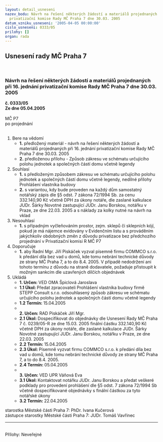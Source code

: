 ```yaml
---
layout: detail_usneseni
nazev_bodu: Návrh na řešení některých žádostí a materiálů projednaných při 16. jednání
  privatizační komise Rady MČ Praha 7 dne 30.03. 2005
datum_vzniku_usneseni: '2005-04-05 00:00:00'
cislo_usneseni: 0333/05
prilohy: []
organ: rada
---
```

<div id="ucUsn_pList" class="usn">
	<span><h2>Usnesení rady MČ Praha 7 </h2>
<br></span><div class="standBody">
<span><h3>Návrh na řešení některých žádostí a materiálů projednaných při 16. jednání privatizační komise Rady MČ Praha 7 dne 30.03. 2005</h3></span><div class="center">
		<strong>č. 0333/05</strong><br>
	</div>
<div class="center">
		<strong>Ze dne 05.04.2005</strong><br><br>
	</div> MČ P7<br> po projednání<br><br><ol>
<li>Bere na vědomí<ul>
<li>
<strong>1.</strong> předložený materiál - návrh na řešení některých žádostí a materiálů projednaných při 16. jednání privatizační komise Rady MČ Praha 7 dne 30.03. 2005</li>
<li>
<strong>2.</strong> předloženou přílohu - Způsob zákresu ve schématu určujícího polohu jednotek a společných částí domu včetně legendy</li>
</ul>
</li>
<li>Souhlasí<ul>
<li>
<strong>1.</strong> s předloženým způsobem zákresu ve schématu určujícího polohu jednotek a společných částí domu včetně legendy, nedílné přílohy Prohlášení vlastníka budovy</li>
<li>
<strong>2.</strong> s variantou, kdy bude proveden na každý dům samostatný notářský zápis dle §5 odst. 7 zákona 72/1994 Sb. za cenu 332.140,90 Kč včetně DPH za úkony notáře, dle zaslané kalkulace JUDr. Šárky Novotné zastupující JUDr. Janu Borskou, notářku v Praze, ze dne 22.03. 2005 a s náklady za kolky nutné na návrh na vklad </li>
</ul>
</li>
<li>Nesouhlasí<ul><li>
<strong>1.</strong> s případným vyčleňováním prostor, zejm. sklepů či sklepních kójí, pokud je má nájemce evidovány v Evidenčním listu a s prováděním jakýchkoliv obdobných změn z důvodu privatizace bez předchozího projednání v Privatizační komisi        R MČ P7  </li></ul>
</li>
<li>Doporučuje<ul><li>
<strong>1.</strong> aby Radní Mgr. Jiří Piskáček  vyzval písemně firmu COMMCO s.r.o. k předání díla bez vad u domů, kde tomu nebrání technické důvody ze strany MČ Praha 7, a to do 8.4. 2005. V případě nedodržení ani tohoto termínu z důvodu na straně dodavatele, požaduje přistoupit k možným sankcím dle uzavřených dílčích objednávek</li></ul>
</li>
<li>Ukládá<ul>
<li>
<strong>1. Určen: </strong>VED OMA Špiclová Jaroslava</li>
<li>
<strong>1.1 Úkol: </strong>Předat zpracovateli Prohlášení vlastníka budovy firmě STEPP Consult s.r.o. odsouhlasený způsob zákresu ve schématu určujícího polohu jednotek a společných částí domu včetně legendy </li>
<li>
<strong>1.2 Termín: </strong>15.04.2005</li>
<li>
<strong><br>2. Určen: </strong>RAD Piskáček Jiří Mgr.</li>
<li>
<strong>2.1 Úkol: </strong>Dospecifikovat do objednávky dle Usnesení  Rady  MČ Praha 7 č. 0239/05-R ze dne 15.03. 2005 finální částku  332.140,90 Kč včetně DPH za úkony notáře, dle zaslané kalkulace JUDr. Šárky Novotné zastupující JUDr. Janu Borskou, notářku v Praze, ze dne 22.03. 2005 </li>
<li>
<strong>2.2 Termín: </strong>15.04.2005</li>
<li>
<strong>2.3 Úkol: </strong>Písemně vyzvat firmu COMMCO s.r.o. k předání díla bez vad u domů, kde tomu nebrání technické důvody ze strany MČ Praha 7, a to do 8.4. 2005. </li>
<li>
<strong>2.4 Termín: </strong>05.04.2005</li>
<li>
<strong><br>3. Určen: </strong>VED UPR Váňová Eva</li>
<li>
<strong>3.1 Úkol: </strong>Kontaktovat notářku JUDr. Janu Borskou a předat veškeré podklady pro provedení prohlášení dle §5 odst. 7 zákona 72/1994 Sb včetně dospecifikované objednávky s finální částkou za tyto notářské úkony</li>
<li>
<strong>3.2 Termín: </strong>22.04.2005</li>
</ul>
</li>
</ol>starostka Městské části Praha 7: PhDr. Ivana Kučerová<br>zástupce starostky Městské části Praha 7: JUDr. Tomáš Vavřinec <hr>
<br>Přílohy: Neveřejné</div>
</div>